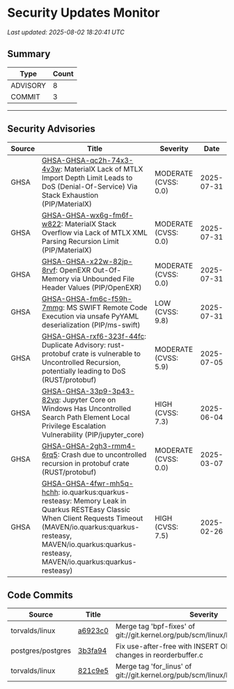 # Security Updates Monitor

*Last updated: 2025-08-02 18:20:41 UTC*

## Summary
| Type | Count |
|------|-------|
| ADVISORY | 8 |
| COMMIT | 3 |

---

## Security Advisories

| Source | Title | Severity | Date |
|--------|-------|----------|------|
| GHSA | [GHSA-GHSA-qc2h-74x3-4v3w](https://github.com/advisories/GHSA-qc2h-74x3-4v3w): MaterialX Lack of MTLX Import Depth Limit Leads to DoS (Denial-Of-Service) Via Stack Exhaustion (PIP/MaterialX) | MODERATE (CVSS: 0.0) | 2025-07-31 |
| GHSA | [GHSA-GHSA-wx6g-fm6f-w822](https://github.com/advisories/GHSA-wx6g-fm6f-w822): MaterialX Stack Overflow via Lack of MTLX XML Parsing Recursion Limit  (PIP/MaterialX) | MODERATE (CVSS: 0.0) | 2025-07-31 |
| GHSA | [GHSA-GHSA-x22w-82jp-8rvf](https://github.com/advisories/GHSA-x22w-82jp-8rvf): OpenEXR Out-Of-Memory via Unbounded File Header Values (PIP/OpenEXR) | MODERATE (CVSS: 0.0) | 2025-07-31 |
| GHSA | [GHSA-GHSA-fm6c-f59h-7mmg](https://github.com/advisories/GHSA-fm6c-f59h-7mmg): MS SWIFT Remote Code Execution via unsafe PyYAML deserialization (PIP/ms-swift) | LOW (CVSS: 9.8) | 2025-07-31 |
| GHSA | [GHSA-GHSA-rxf6-323f-44fc](https://github.com/advisories/GHSA-rxf6-323f-44fc): Duplicate Advisory: rust-protobuf crate is vulnerable to Uncontrolled Recursion, potentially leading to DoS (RUST/protobuf) | MODERATE (CVSS: 5.9) | 2025-07-05 |
| GHSA | [GHSA-GHSA-33p9-3p43-82vq](https://github.com/advisories/GHSA-33p9-3p43-82vq): Jupyter Core on Windows Has Uncontrolled Search Path Element Local Privilege Escalation Vulnerability (PIP/jupyter_core) | HIGH (CVSS: 7.3) | 2025-06-04 |
| GHSA | [GHSA-GHSA-2gh3-rmm4-6rq5](https://github.com/advisories/GHSA-2gh3-rmm4-6rq5): Crash due to uncontrolled recursion in protobuf crate (RUST/protobuf) | MODERATE (CVSS: 0.0) | 2025-03-07 |
| GHSA | [GHSA-GHSA-4fwr-mh5q-hchh](https://github.com/advisories/GHSA-4fwr-mh5q-hchh): io.quarkus:quarkus-resteasy: Memory Leak in Quarkus RESTEasy Classic When Client Requests Timeout (MAVEN/io.quarkus:quarkus-resteasy, MAVEN/io.quarkus:quarkus-resteasy, MAVEN/io.quarkus:quarkus-resteasy) | HIGH (CVSS: 7.5) | 2025-02-26 |

## Code Commits

| Source | Title | Severity | Date |
|--------|-------|----------|------|
| torvalds/linux | [a6923c0](https://github.com/torvalds/linux/commit/a6923c06a3b2e2c534ae28c53a7531e76cc95cfa) | Merge tag 'bpf-fixes' of git://git.kernel.org/pub/scm/linux/kernel/git/bpf/bpf | 2025-08-02 |
| postgres/postgres | [3b3fa94](https://github.com/postgres/postgres/commit/3b3fa949009393541e552b8ae42cc2b03be25549) | Fix use-after-free with INSERT ON CONFLICT changes in reorderbuffer.c | 2025-08-02 |
| torvalds/linux | [821c9e5](https://github.com/torvalds/linux/commit/821c9e515db512904250e1d460109a1dc4c7ef6b) | Merge tag 'for_linus' of git://git.kernel.org/pub/scm/linux/kernel/git/mst/vhost | 2025-08-01 |

